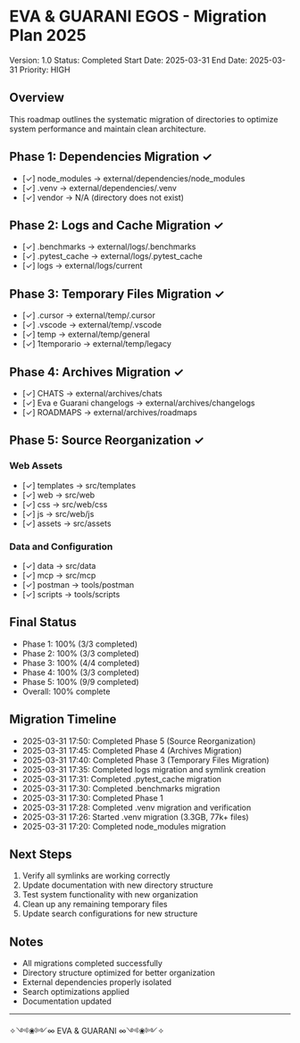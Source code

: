 # EVA & GUARANI EGOS - Migration Plan 2025
Version: 1.0
Status: Completed
Start Date: 2025-03-31
End Date: 2025-03-31
Priority: HIGH

## Overview
This roadmap outlines the systematic migration of directories to optimize system performance and maintain clean architecture.

## Phase 1: Dependencies Migration ✓
- [✓] node_modules → external/dependencies/node_modules
- [✓] .venv → external/dependencies/.venv
- [✓] vendor → N/A (directory does not exist)

## Phase 2: Logs and Cache Migration ✓
- [✓] .benchmarks → external/logs/.benchmarks
- [✓] .pytest_cache → external/logs/.pytest_cache
- [✓] logs → external/logs/current

## Phase 3: Temporary Files Migration ✓
- [✓] .cursor → external/temp/.cursor
- [✓] .vscode → external/temp/.vscode
- [✓] temp → external/temp/general
- [✓] 1temporario → external/temp/legacy

## Phase 4: Archives Migration ✓
- [✓] CHATS → external/archives/chats
- [✓] Eva e Guarani changelogs → external/archives/changelogs
- [✓] ROADMAPS → external/archives/roadmaps

## Phase 5: Source Reorganization ✓
### Web Assets
- [✓] templates → src/templates
- [✓] web → src/web
- [✓] css → src/web/css
- [✓] js → src/web/js
- [✓] assets → src/assets

### Data and Configuration
- [✓] data → src/data
- [✓] mcp → src/mcp
- [✓] postman → tools/postman
- [✓] scripts → tools/scripts

## Final Status
- Phase 1: 100% (3/3 completed)
- Phase 2: 100% (3/3 completed)
- Phase 3: 100% (4/4 completed)
- Phase 4: 100% (3/3 completed)
- Phase 5: 100% (9/9 completed)
- Overall: 100% complete

## Migration Timeline
- 2025-03-31 17:50: Completed Phase 5 (Source Reorganization)
- 2025-03-31 17:45: Completed Phase 4 (Archives Migration)
- 2025-03-31 17:40: Completed Phase 3 (Temporary Files Migration)
- 2025-03-31 17:35: Completed logs migration and symlink creation
- 2025-03-31 17:31: Completed .pytest_cache migration
- 2025-03-31 17:30: Completed .benchmarks migration
- 2025-03-31 17:30: Completed Phase 1
- 2025-03-31 17:28: Completed .venv migration and verification
- 2025-03-31 17:26: Started .venv migration (3.3GB, 77k+ files)
- 2025-03-31 17:20: Completed node_modules migration

## Next Steps
1. Verify all symlinks are working correctly
2. Update documentation with new directory structure
3. Test system functionality with new organization
4. Clean up any remaining temporary files
5. Update search configurations for new structure

## Notes
- All migrations completed successfully
- Directory structure optimized for better organization
- External dependencies properly isolated
- Search optimizations applied
- Documentation updated

---
✧༺❀༻∞ EVA & GUARANI ∞༺❀༻✧ 